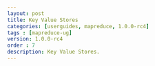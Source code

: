 ```yaml
---
layout: post
title: Key Value Stores
categories: [userguides, mapreduce, 1.0.0-rc4]
tags : [mapreduce-ug]
version: 1.0.0-rc4
order : 7
description: Key Value Stores.
---
```

